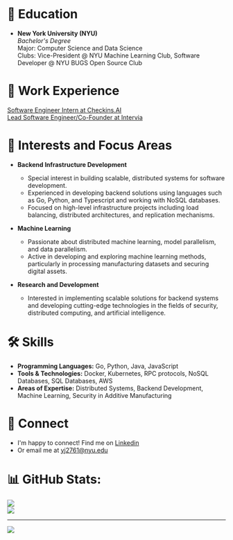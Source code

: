 # 🏫 Education

- **New York University (NYU)**  
  *Bachelor's Degree*  
  Major: Computer Science and Data Science\
  Clubs: Vice-President @ NYU Machine Learning Club, Software Developer @ NYU BUGS Open Source Club  
# 💼 Work Experience
[Software Engineer Intern at Checkins.AI](https://www.checkins.ai/)\
[Lead Software Engineer/Co-Founder at Intervia](https://www.tryintervia.com/)

# 🔬 Interests and Focus Areas

- **Backend Infrastructure Development**
  - Special interest in building scalable, distributed systems for software development.
  - Experienced in developing backend solutions using languages such as Go, Python, and Typescript and working with NoSQL databases.
  - Focused on high-level infrastructure projects including load balancing, distributed architectures, and replication mechanisms.

- **Machine Learning**
  - Passionate about distributed machine learning, model parallelism, and data parallelism.
  - Active in developing and exploring machine learning methods, particularly in processing manufacturing datasets and securing digital assets.

- **Research and Development**
  - Interested in implementing scalable solutions for backend systems and developing cutting-edge technologies in the fields of security, distributed computing, and artificial intelligence.


# 🛠 Skills

- **Programming Languages:** Go, Python, Java, JavaScript
- **Tools & Technologies:** Docker, Kubernetes, RPC protocols, NoSQL Databases, SQL Databases, AWS
- **Areas of Expertise:** Distributed Systems, Backend Development, Machine Learning, Security in Additive Manufacturing

# 🤝 Connect

- I'm happy to connect! Find me on [Linkedin](https://www.linkedin.com/in/alex-jia-859236209/)
- Or email me at yj2761@nyu.edu
  
# 📊 GitHub Stats:
![](https://github-readme-streak-stats.herokuapp.com/?user=yaojiejia&theme=tokyonight&hide_border=false)<br/>
![](https://github-readme-stats.vercel.app/api/top-langs/?username=yaojiejia&theme=tokyonight&hide_border=false&include_all_commits=false&count_private=false&layout=compact)

---
[![](https://visitcount.itsvg.in/api?id=yaojiejia&icon=0&color=0)](https://visitcount.itsvg.in)

<!-- Proudly created with GPRM ( https://gprm.itsvg.in ) -->
